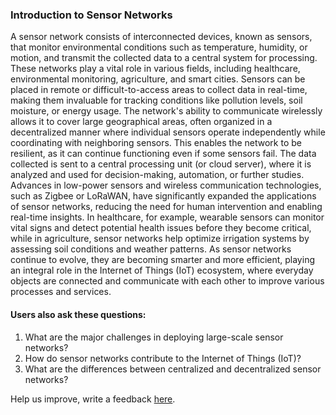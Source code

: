 ### Introduction to Sensor Networks

A sensor network consists of interconnected devices, known as sensors, that monitor environmental conditions such as temperature, humidity, or motion, and transmit the collected data to a central system for processing. These networks play a vital role in various fields, including healthcare, environmental monitoring, agriculture, and smart cities. Sensors can be placed in remote or difficult-to-access areas to collect data in real-time, making them invaluable for tracking conditions like pollution levels, soil moisture, or energy usage. The network's ability to communicate wirelessly allows it to cover large geographical areas, often organized in a decentralized manner where individual sensors operate independently while coordinating with neighboring sensors. This enables the network to be resilient, as it can continue functioning even if some sensors fail. The data collected is sent to a central processing unit (or cloud server), where it is analyzed and used for decision-making, automation, or further studies. Advances in low-power sensors and wireless communication technologies, such as Zigbee or LoRaWAN, have significantly expanded the applications of sensor networks, reducing the need for human intervention and enabling real-time insights. In healthcare, for example, wearable sensors can monitor vital signs and detect potential health issues before they become critical, while in agriculture, sensor networks help optimize irrigation systems by assessing soil conditions and weather patterns. As sensor networks continue to evolve, they are becoming smarter and more efficient, playing an integral role in the Internet of Things (IoT) ecosystem, where everyday objects are connected and communicate with each other to improve various processes and services.

#### Users also ask these questions:
1. What are the major challenges in deploying large-scale sensor networks?
2. How do sensor networks contribute to the Internet of Things (IoT)?
3. What are the differences between centralized and decentralized sensor networks?

Help us improve, write a feedback [here](https://tally.so/r/wbLQR1).
